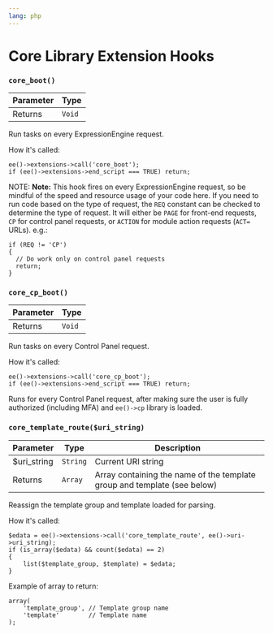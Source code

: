 ```yaml
---
lang: php
---
```


<!--
    This source file is part of the open source project
    ExpressionEngine User Guide (https://github.com/ExpressionEngine/ExpressionEngine-User-Guide)

    @link      https://expressionengine.com/
    @copyright Copyright (c) 2003-2020, Packet Tide, LLC (https://packettide.com)
    @license   https://expressionengine.com/license Licensed under Apache License, Version 2.0
-->

# Core Library Extension Hooks

### `core_boot()`

| Parameter | Type   |
| --------- | ------ |
| Returns   | `Void` |

Run tasks on every ExpressionEngine request.

How it's called:

    ee()->extensions->call('core_boot');
    if (ee()->extensions->end_script === TRUE) return;

NOTE: **Note:** This hook fires on every ExpressionEngine request, so be mindful of the speed and resource usage of your code here. If you need to run code based on the type of request, the `REQ` constant can be checked to determine the type of request. It will either be `PAGE` for front-end requests, `CP` for control panel requests, or `ACTION` for module action requests (`ACT=` URLs). e.g.:

    if (REQ != 'CP')
    {
      // Do work only on control panel requests
      return;
    }


### `core_cp_boot()`

| Parameter | Type   |
| --------- | ------ |
| Returns   | `Void` |

Run tasks on every Control Panel request.

How it's called:

    ee()->extensions->call('core_cp_boot');
    if (ee()->extensions->end_script === TRUE) return;

Runs for every Control Panel request, after making sure the user is fully authorized (including MFA) and `ee()->cp` library is loaded.

### `core_template_route($uri_string)`

| Parameter    | Type     | Description                                                              |
| ------------ | -------- | ------------------------------------------------------------------------ |
| \$uri_string | `String` | Current URI string                                                       |
| Returns      | `Array`  | Array containing the name of the template group and template (see below) |

Reassign the template group and template loaded for parsing.

How it's called:

    $edata = ee()->extensions->call('core_template_route', ee()->uri->uri_string);
    if (is_array($edata) && count($edata) == 2)
    {
        list($template_group, $template) = $edata;
    }

Example of array to return:

    array(
        'template_group', // Template group name
        'template'        // Template name
    );
